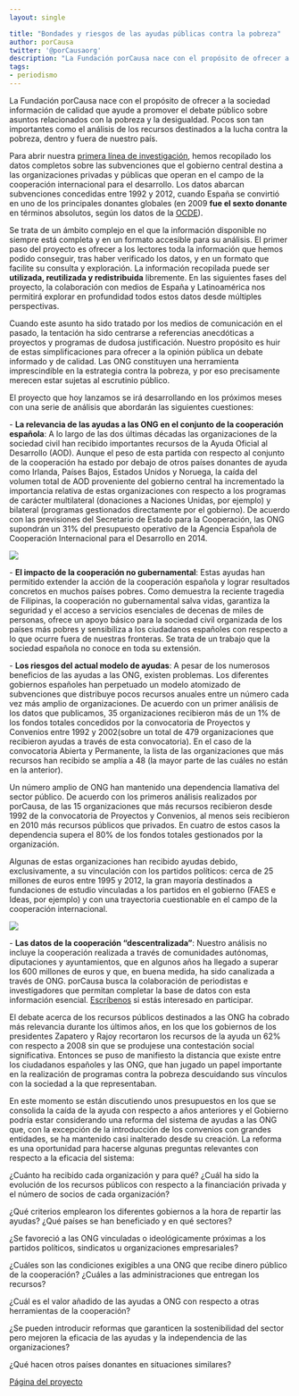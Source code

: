```yaml
---
layout: single

title: "Bondades y riesgos de las ayudas públicas contra la pobreza"
author: porCausa
twitter: '@porCausaorg'
description: "La Fundación porCausa nace con el propósito de ofrecer a la sociedad información de calidad que ayude a promover debates públicos sobre asuntos relacionados con la pobreza y la desigualdad. Pocos son tan importantes como el análisis de los recursos destinados a la lucha contra la pobreza, dentro y fuera de nuestro país. "
tags:
- periodismo
---
```

La Fundación porCausa nace con el propósito de ofrecer a la sociedad información de calidad que ayude a promover el debate público sobre asuntos relacionados con la pobreza y la desigualdad. Pocos son tan importantes como el análisis de los recursos destinados a la lucha contra la pobreza, dentro y fuera de nuestro país.

Para abrir nuestra <a href="../../../ayuda-desarrollo/">primera línea de investigación</a>, hemos recopilado los datos completos sobre las subvenciones que el gobierno central destina a las organizaciones privadas y públicas que operan en el campo de la cooperación internacional para el desarrollo. Los datos abarcan subvenciones concedidas entre 1992 y 2012, cuando España se convirtió en uno de los principales donantes globales (en 2009 <strong>fue el sexto donante</strong> en términos absolutos, según los datos de la <a href=" http://www.oecd.org/dac/stats/">OCDE</a>).

Se trata de un ámbito complejo en el que la información disponible no siempre está completa y en un formato accesible para su análisis. El primer paso del proyecto es ofrecer a los lectores toda la información que hemos podido conseguir, tras haber verificado los datos, y en un formato que facilite su consulta y exploración. La información recopilada puede ser <strong>utilizada, reutilizada y redistribuida</strong> libremente. En las siguientes fases del proyecto, la colaboración con medios de España y Latinoamérica nos permitirá explorar en profundidad todos estos datos desde múltiples perspectivas. 

Cuando este asunto ha sido tratado por los medios de comunicación en el pasado, la tentación ha sido centrarse a referencias anecdóticas a proyectos y programas de dudosa justificación. Nuestro propósito es huir de estas simplificaciones para ofrecer a la opinión pública un debate informado y de calidad. Las ONG constituyen una herramienta imprescindible en la estrategia contra la pobreza, y por eso precisamente merecen estar sujetas al escrutinio público.

El proyecto que hoy lanzamos se irá desarrollando en los próximos meses con una serie de análisis que abordarán las siguientes cuestiones: 

&#x20;- <strong>La relevancia de las ayudas a las ONG en el conjunto de la cooperación española</strong>: A lo largo de las dos últimas décadas las organizaciones de la sociedad civil han recibido importantes recursos de la Ayuda Oficial al Desarrollo (AOD). Aunque el peso de esta partida con respecto al conjunto de la cooperación ha estado por debajo de otros países donantes de ayuda como Irlanda, Países Bajos, Estados Unidos y Noruega, la caída del volumen total de AOD proveniente del gobierno central ha incrementado la importancia relativa de estas organizaciones con respecto a los programas de carácter multilateral (donaciones a Naciones Unidas, por ejemplo) y bilateral (programas gestionados directamente por el gobierno). De acuerdo con las previsiones del Secretario de Estado para la Cooperación, las ONG supondrán un 31% del presupuesto operativo de la Agencia Española de Cooperación Internacional para el Desarrollo en 2014.

&#x20;<img src="../../../ayuda-desarrollo/graphs/2Ordinaria.jpg" class="graph">

&#x20;- <strong>El impacto de la cooperación no gubernamental</strong>: Estas ayudas han permitido extender la acción de la cooperación española y lograr resultados concretos en muchos países pobres. Como demuestra la reciente tragedia de Filipinas, la cooperación no gubernamental salva vidas, garantiza la seguridad y el acceso a servicios esenciales de decenas de miles de personas, ofrece un apoyo básico para la sociedad civil organizada de los países más pobres y sensibiliza a los ciudadanos españoles con respecto a lo que ocurre fuera de nuestras fronteras. Se trata de un trabajo que la sociedad española no conoce en toda su extensión.

&#x20;- <strong>Los riesgos del actual modelo de ayudas</strong>: A pesar de los numerosos beneficios de las ayudas a las ONG, existen problemas. Los diferentes gobiernos españoles han perpetuado un modelo atomizado de subvenciones que distribuye pocos recursos anuales entre un número cada vez más amplio de organizaciones. De acuerdo con un primer análisis de los datos que publicamos, 35 organizaciones recibieron más de un 1% de los fondos totales concedidos por la convocatoria de Proyectos y Convenios entre 1992 y 2002(sobre un total de 479 organizaciones que recibieron ayudas a través de esta convocatoria). En el caso de la convocatoria Abierta y Permanente, la lista de las organizaciones que más recursos han recibido se amplía a 48 (la mayor parte de las cuáles no están en la anterior). 

Un número amplio de ONG han mantenido una dependencia llamativa del sector público. De acuerdo con los primeros análisis realizados por porCausa, de las 15 organizaciones que más recursos recibieron desde 1992 de la convocatoria de Proyectos y Convenios, al menos seis recibieron en 2010 más recursos públicos que privados. En cuatro de estos casos la dependencia supera el 80% de los fondos totales gestionados por la organización.

Algunas de estas organizaciones han recibido ayudas debido, exclusivamente, a su vinculación con los partidos políticos: cerca de 25 millones de euros entre 1995 y 2012, la gran mayoría destinados a fundaciones de estudio vinculadas a los partidos en el gobierno (FAES e Ideas, por ejemplo) y con una trayectoria cuestionable en el campo de la cooperación internacional. 

&#x20;<img src="../../../ayuda-desarrollo/graphs/4Politicas.jpg" class="graph">

&#x20;- <strong>Las datos de la cooperación “descentralizada”</strong>: Nuestro análisis no incluye la cooperación realizada a través de comunidades autónomas, diputaciones y ayuntamientos, que en algunos años ha llegado a superar los 600 millones de euros y que, en buena medida, ha sido canalizada a través de ONG. porCausa busca la colaboración de periodistas e investigadores que permitan completar la base de datos con esta información esencial. <a href="../../../contacto.html/">Escríbenos</a> si estás interesado en participar. 

El debate acerca de los recursos públicos destinados a las ONG ha cobrado más relevancia durante los últimos años, en los que los gobiernos de los presidentes Zapatero y Rajoy recortaron los recursos de la ayuda un 62% con respecto a 2008 sin que se produjese una contestación social significativa. Entonces se puso de manifiesto la distancia que existe entre los ciudadanos españoles y las ONG, que han jugado un papel importante en la realización de programas contra la pobreza descuidando sus vínculos con la sociedad a la que representaban. 

En este momento se están discutiendo unos presupuestos en los que se consolida la caída de la ayuda con respecto a años anteriores y el Gobierno podría estar considerando una reforma del sistema de ayudas a las ONG que, con la excepción de la introducción de los convenios con grandes entidades, se ha mantenido casi inalterado desde su creación. La reforma es una oportunidad para hacerse algunas preguntas relevantes con respecto a la eficacia del sistema: 

¿Cuánto ha recibido cada organización y para qué? ¿Cuál ha sido la evolución de los recursos públicos con respecto a la financiación privada y el número de socios de cada organización?

¿Qué criterios emplearon los diferentes gobiernos a la hora de repartir las ayudas? ¿Qué países se han beneficiado y en qué sectores?

¿Se favoreció a las ONG vinculadas o ideológicamente próximas a los partidos políticos, sindicatos u organizaciones empresariales?

¿Cuáles son las condiciones exigibles a una ONG que recibe dinero público de la cooperación? ¿Cuáles a las administraciones que entregan los recursos? 

¿Cuál es el valor añadido de las ayudas a ONG con respecto a otras herramientas de la cooperación?

¿Se pueden introducir reformas que garanticen la sostenibilidad del sector pero mejoren la eficacia de las ayudas y la independencia de las organizaciones?

¿Qué hacen otros países donantes en situaciones similares?

&#x20;<a href="../../../ayuda-desarrollo/">Página del proyecto</a>